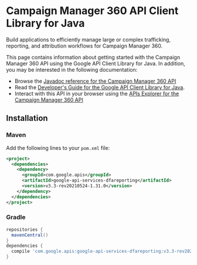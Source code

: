 # Campaign Manager 360 API Client Library for Java

Build applications to efficiently manage large or complex trafficking, reporting, and attribution workflows for Campaign Manager 360.

This page contains information about getting started with the Campaign Manager 360 API
using the Google API Client Library for Java. In addition, you may be interested
in the following documentation:

* Browse the [Javadoc reference for the Campaign Manager 360 API][javadoc]
* Read the [Developer's Guide for the Google API Client Library for Java][google-api-client].
* Interact with this API in your browser using the [APIs Explorer for the Campaign Manager 360 API][api-explorer]

## Installation

### Maven

Add the following lines to your `pom.xml` file:

```xml
<project>
  <dependencies>
    <dependency>
      <groupId>com.google.apis</groupId>
      <artifactId>google-api-services-dfareporting</artifactId>
      <version>v3.3-rev20210524-1.31.0</version>
    </dependency>
  </dependencies>
</project>
```

### Gradle

```gradle
repositories {
  mavenCentral()
}
dependencies {
  compile 'com.google.apis:google-api-services-dfareporting:v3.3-rev20210524-1.31.0'
}
```

[javadoc]: https://googleapis.dev/java/google-api-services-dfareporting/latest/index.html
[google-api-client]: https://github.com/googleapis/google-api-java-client/
[api-explorer]: https://developers.google.com/apis-explorer/#p/dfareporting/v1/
